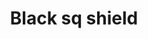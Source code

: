 ---
layout: item
title: Black sq shield
item-id: 1179
datatable: true
id: 1179
name: "Black sq shield"
monsters:
  - id: 2090
    name: "Moss giant"
    combat_level: 42
    wiki_url: "https://oldschool.runescape.wiki/w/Moss_giant#Level_42"
    drops:
      - quantity: "1"
        noted: false
        rarity: 0.0390625
    image: "https://oldschool.runescape.wiki/images/6/61/Moss_giant.png?3c6c6"
---